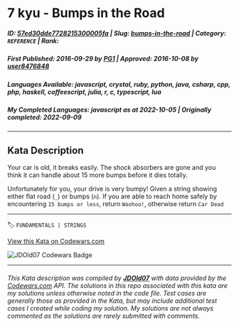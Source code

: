 # 7 kyu - Bumps in the Road

##### **ID**: [57ed30dde7728215300005fa](https://www.codewars.com/kata/57ed30dde7728215300005fa) | **Slug**: [bumps-in-the-road](https://www.codewars.com/kata/57ed30dde7728215300005fa) | **Category**: `REFERENCE` | **Rank**: <span style="color:white">7 kyu</span>

##### **First Published**: 2016-09-29 ***by*** [PG1](https://www.codewars.com/users/PG1) | **Approved**: 2016-10-08 ***by*** [user8476848](https://www.codewars.com/users/user8476848)

##### **Languages Available**: javascript, crystal, ruby, python, java, csharp, cpp, php, haskell, coffeescript, julia, r, c, typescript, lua

##### **My Completed Languages**: javascript ***as at*** 2022-10-05 | **Originally completed**: 2022-09-09

---

## Kata Description


Your car is old, it breaks easily. The shock absorbers are gone and you think it can handle about 15 more bumps before it dies totally.



Unfortunately for you, your drive is very bumpy! Given a string showing either flat road (`_`) or bumps (`n`). If you are able to reach home safely by encountering `15 bumps or less`, return `Woohoo!`, otherwise return `Car Dead`

---


🏷 `FUNDAMENTALS | STRINGS`


[View this Kata on Codewars.com](https://www.codewars.com/kata/57ed30dde7728215300005fa)

![](https://www.codewars.com/users/jdold07/badges/large "JDOld07 Codewars Badge")

---

###### *This Kata description was compiled by [**JDOld07**](https://tpstech.dev) with data provided by the [Codewars.com](https://www.codewars.com) API.  The solutions in this repo associated with this kata are my solutions unless otherwise noted in the code file.  Test cases are generally those as provided in the Kata, but may include additional test cases I created while coding my solution.  My solutions are not always commented as the solutions are rarely submitted with comments.*
